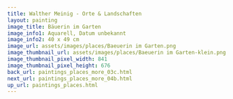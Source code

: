 ```yaml
---
title: Walther Meinig - Orte & Landschaften
layout: painting
image_title: Bäuerin im Garten
image_info1: Aquarell, Datum unbekannt
image_info2: 40 x 49 cm
image_url: assets/images/places/Baeuerin im Garten.png
image_thumbnail_url: assets/images/places/Baeuerin im Garten-klein.png
image_thumbnail_pixel_width: 841
image_thumbnail_pixel_height: 676
back_url: paintings_places_more_03c.html
next_url: paintings_places_more_04b.html
up_url: paintings_places.html
---
```


